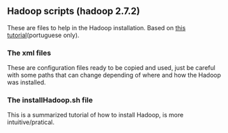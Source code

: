 ## Hadoop scripts (hadoop 2.7.2)

These are files to help in the Hadoop installation.
Based on [this
tutorial](https://docs.google.com/document/d/18sUvsu6Rvkt0jodKn5q1rI8fqmZgABFljxeDgey-EYk/edit?usp=sharing)(portuguese only).

### The xml files

These are configuration files ready to be copied and used, just be careful with some paths that can change depending of where and how the Hadoop was installed.

### The installHadoop.sh file

This is a summarized tutorial of how to install Hadoop, is more intuitive/pratical.

